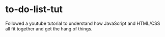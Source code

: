 # to-do-list-tut
Followed a youtube tutorial to understand how JavaScript and HTML/CSS all fit together and get the hang of things. 
